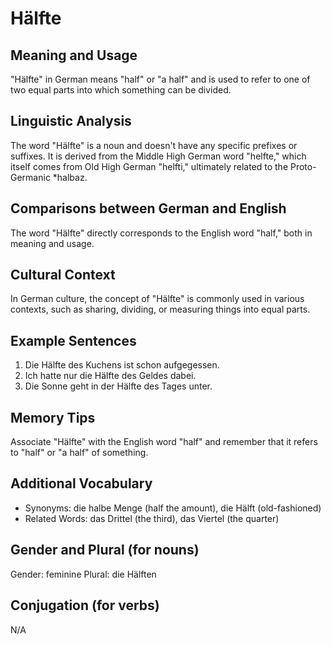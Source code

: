 # Hälfte
## Meaning and Usage
"Hälfte" in German means "half" or "a half" and is used to refer to one of two equal parts into which something can be divided.

## Linguistic Analysis
The word "Hälfte" is a noun and doesn't have any specific prefixes or suffixes. It is derived from the Middle High German word "helfte," which itself comes from Old High German "helfti," ultimately related to the Proto-Germanic *halbaz.

## Comparisons between German and English
The word "Hälfte" directly corresponds to the English word "half," both in meaning and usage.

## Cultural Context
In German culture, the concept of "Hälfte" is commonly used in various contexts, such as sharing, dividing, or measuring things into equal parts.

## Example Sentences
1. Die Hälfte des Kuchens ist schon aufgegessen.
2. Ich hatte nur die Hälfte des Geldes dabei.
3. Die Sonne geht in der Hälfte des Tages unter.

## Memory Tips
Associate "Hälfte" with the English word "half" and remember that it refers to "half" or "a half" of something.

## Additional Vocabulary
- Synonyms: die halbe Menge (half the amount), die Hälft (old-fashioned)
- Related Words: das Drittel (the third), das Viertel (the quarter)

## Gender and Plural (for nouns)
Gender: feminine
Plural: die Hälften

## Conjugation (for verbs)
N/A